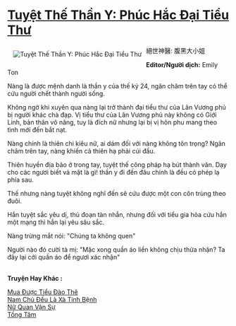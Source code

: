 <a href="https://utruyen.com/tuyet-the-than-y-phuc-hac-dai-tieu-thu/16315/" title="Tuyệt Thế Thần Y: Phúc Hắc Đại Tiểu Thư"><h1>Tuyệt Thế Thần Y: Phúc Hắc Đại Tiểu Thư</h1></a><div style="display:table"><img align="right" style="float: left; padding: 10px;" src="https://utruyen.com/images/story/200x260/tuyet-the-than-y-phuc-hac-dai-tieu-thu.jpg" alt="Tuyệt Thế Thần Y: Phúc Hắc Đại Tiểu Thư">絕世神醫: 腹黑大小姐<p></p><b>Editor/Người dịch:</b> Emily Ton<p></p>Nàng là được mệnh danh là thần y của thế kỷ 24, ngân châm trên tay có thể cứu người chết thành người sống.<p></p>Không ngờ khi xuyên qua nàng lại trở thành đại tiểu thư của Lân Vương phủ bị người khác chà đạp. Vị tiểu thư của Lân Vương phủ này không có Giới Linh, bản thân vô năng, tuy là đích nữ nhưng lại bị vị hôn phu mang theo tình mới đến bắt nạt.<p></p>Nàng chính là thiên chi kiêu nữ, ai dám đối với nàng không tôn trọng? Ngân châm trên tay, nàng khiến cả thiên hạ phải cúi đầu.<p></p>Thiên huyền địa bảo ở trong tay, tuyệt thế công pháp hạ bút thành văn. Dạy cho các ngươi biết vả mặt là gì! thần y đi đến đâu chính là đều có phép lạ phía sau.<p></p>Thế nhưng nàng tuyệt không nghĩ đến sẽ cứu được một con côn trùng theo đuôi.<p></p>Hắn tuyệt sắc yêu dị, thủ đoạn tàn nhẫn, nhưng đối với tiểu gia hỏa cứu hắn một mạng thì hắn lại yêu sâu sắc. <p></p>Nàng trừng mắt nói: "Chúng ta không quen"<p></p>Người nào đó cười tà mị: "Mặc xong quần áo liền không chịu thừa nhận? Ta đây lại cởi quần áo để ngươi xác nhận"</div><p><br><b>Truyện Hay Khác :</b></p><a href="https://utruyen.com/mua-duoc-tieu-dao-the/16614/" alt="Mua Được Tiểu Đào Thê">Mua Được Tiểu Đào Thê</a><br/><a href="https://github.com/quanluxury/ngontinhhot/tree/master/truyenhay/16706/" alt="Nam Chủ Đều Là Xà Tinh Bệnh">Nam Chủ Đều Là Xà Tinh Bệnh</a><br/><a href="https://truyenngontinhay.wordpress.com/2019/10/03/nu-quan-van-su/" alt="Nữ Quan Vận Sự">Nữ Quan Vận Sự</a><br/><a href="https://dammyh.wordpress.com/2019/11/07/tong-tam/" alt="Tống Tâm">Tống Tâm</a><br/>